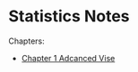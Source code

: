 # Statistics Notes

Chapters:
- [Chapter 1 Adcanced Vise](./1_Understanding_and_Visualizing_Data_with_Python.md)